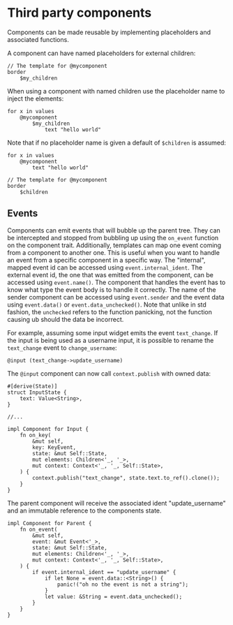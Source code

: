 # Third party components

Components can be made reusable by implementing placeholders and associated
functions.

A component can have named placeholders for external children:

```
// The template for @mycomponent
border
    $my_children
```

When using a component with named children use the placeholder name
to inject the elements:

```
for x in values
    @mycomponent
        $my_children
            text "hello world"
```

Note that if no placeholder name is given a default of `$children` is assumed:

```
for x in values
    @mycomponent
        text "hello world"
```

```
// The template for @mycomponent
border
    $children
```

## Events

Components can emit events that will bubble up the parent tree. They can be intercepted and stopped from bubbling up using the `on_event` function on the component trait.
Additionally, templates can map one event coming from a component to another one. This is useful when you want to handle an event from a specific component in a specific way.
The "internal", mapped event id can be accessed using `event.internal_ident`. The external event id, the one that was emitted from the component, can be accessed using `event.name()`.
The component that handles the event has to know what type the event body is to handle it correctly.
The name of the sender component can be accessed using `event.sender` and the event data using `event.data()` or `event.data_unchecked()`.
Note that unlike in std fashion, the `unchecked` refers to the function panicking, not the function causing ub should the data be incorrect.

For example, assuming some input widget emits the event `text_change`. If the input is being used as a username input, it is possible to rename the `text_change` event to `change_username`:

```
@input (text_change->update_username)
```

The `@input` component can now call `context.publish` with owned data:

```rust,ignore
#[derive(State)]
struct InputState {
    text: Value<String>,
}

//...

impl Component for Input {
    fn on_key(
        &mut self,
        key: KeyEvent,
        state: &mut Self::State,
        mut elements: Children<'_, '_>,
        mut context: Context<'_, '_, Self::State>,
    ) {
        context.publish("text_change", state.text.to_ref().clone());
    }
}
```

The parent component will receive the associated ident "update_username" and 
an immutable reference to the components state.

```rust,ignore
impl Component for Parent {
    fn on_event(
        &mut self,
        event: &mut Event<'_>,
        state: &mut Self::State,
        mut elements: Children<'_, '_>,
        mut context: Context<'_, '_, Self::State>,
    ) {
        if event.internal_ident == "update_username" {
            if let None = event.data::<String>() {
                panic!("oh no the event is not a string");
            }
            let value: &String = event.data_unchecked();
        }
    }
}
```
